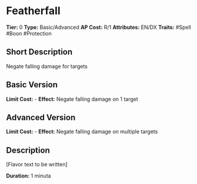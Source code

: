 # Featherfall

**Tier:** 0
**Type:** Basic/Advanced
**AP Cost:** R/1
**Attributes:** EN/DX
**Traits:** #Spell #Boon #Protection

## Short Description
Negate falling damage for targets

## Basic Version
**Limit Cost:** -
**Effect:** Negate falling damage on 1 target

## Advanced Version
**Limit Cost:** -
**Effect:** Negate falling damage on multiple targets

## Description
[Flavor text to be written]

**Duration:** 1 minuta
